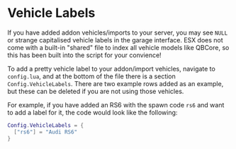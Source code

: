 # Vehicle Labels

If you have added addon vehicles/imports to your server, you may see `NULL` or strange capitalised vehicle labels in the garage interface. ESX does not come with a built-in "shared" file to index all vehicle models like QBCore, so this has been built into the script for your convience!

To add a pretty vehicle label to your addon/import vehicles, navigate to `config.lua`, and at the bottom of the file there is a section `Config.VehicleLabels`. There are two example rows added as an example, but these can be deleted if you are not using those vehicles.

For example, if you have added an RS6 with the spawn code `rs6` and want to add a label for it, the code would look like the following:

```lua
Config.VehicleLabels = {
  ["rs6"] = "Audi RS6"
}
```

